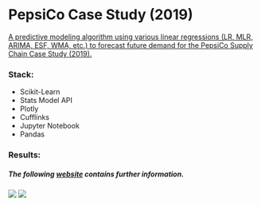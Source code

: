 # PepsiCo Case Study (2019)

<a href='https://justahuman1.github.io/'>
A predictive modeling algorithm using various linear regressions (LR, MLR, ARIMA, ESF, WMA, etc.) to forecast future demand
for the PepsiCo Supply Chain Case Study (2019).
</a>


### Stack:
  - Scikit-Learn
  - Stats Model API
  - Plotly
  - Cufflinks
  - Jupyter Notebook
  - Pandas

  
### Results:

##### The following <a href='https://justahuman1.github.io/'>website</a> contains further information.

<img src='https://i.imgur.com/y1WNSIU.png'>


<img src='https://i.imgur.com/sUFfcfX.png'>



